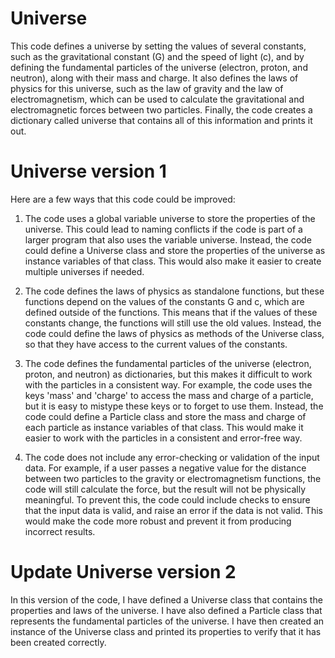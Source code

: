 # Universe


This code defines a universe by setting the values of several constants, such as the gravitational constant (G) and the speed of light (c), and by defining the fundamental particles of the universe (electron, proton, and neutron), along with their mass and charge. It also defines the laws of physics for this universe, such as the law of gravity and the law of electromagnetism, which can be used to calculate the gravitational and electromagnetic forces between two particles. Finally, the code creates a dictionary called universe that contains all of this information and prints it out.

# Universe version 1

Here are a few ways that this code could be improved:

   1. The code uses a global variable universe to store the properties of the universe. This could lead to naming conflicts if the code is part of a larger program that also uses the variable universe. Instead, the code could define a Universe class and store the properties of the universe as instance variables of that class. This would also make it easier to create multiple universes if needed.


   2. The code defines the laws of physics as standalone functions, but these functions depend on the values of the constants G and c, which are defined outside of the functions. This means that if the values of these constants change, the functions will still use the old values. Instead, the code could define the laws of physics as methods of the Universe class, so that they have access to the current values of the constants.


   3. The code defines the fundamental particles of the universe (electron, proton, and neutron) as dictionaries, but this makes it difficult to work with the particles in a consistent way. For example, the code uses the keys 'mass' and 'charge' to access the mass and charge of a particle, but it is easy to mistype these keys or to forget to use them. Instead, the code could define a Particle class and store the mass and charge of each particle as instance variables of that class. This would make it easier to work with the particles in a consistent and error-free way.


   4. The code does not include any error-checking or validation of the input data. For example, if a user passes a negative value for the distance between two particles to the gravity or electromagnetism functions, the code will still calculate the force, but the result will not be physically meaningful. To prevent this, the code could include checks to ensure that the input data is valid, and raise an error if the data is not valid. This would make the code more robust and prevent it from producing incorrect results.


# Update Universe version 2


In this version of the code, I have defined a Universe class that contains the properties and laws of the universe. I have also defined a Particle class that represents the fundamental particles of the universe. I have then created an instance of the Universe class and printed its properties to verify that it has been created correctly.
